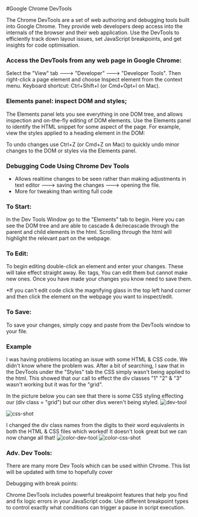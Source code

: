 #Google Chrome DevTools

The Chrome DevTools are a set of web authoring and debugging tools built into Google Chrome. They provide web developers deep access into the internals of the browser and their web application. Use the DevTools to efficiently track down layout issues, set JavaScript breakpoints, and get insights for code optimisation.


### Access the DevTools from any web page in Google Chrome:

Select the "View" tab ---> "Developer" ---> "Developer Tools".
Then right-click a page element and choose Inspect element from the context menu.
Keyboard shortcut: Ctrl+Shift+I (or Cmd+Opt+I on Mac).

### Elements panel: inspect DOM and styles;

The Elements panel lets you see everything in one DOM tree, and allows inspection and on-the-fly editing of DOM elements. Use the Elements panel to identify the HTML snippet for some aspect of the page.
For example, view the styles applied to a heading element in the DOM:

To undo changes use Ctrl+Z (or Cmd+Z on Mac) to quickly undo minor changes to the DOM or styles via the Elements panel.	

### Debugging Code Using Chrome Dev Tools
  - Allows realtime changes to be seen rather than making adjustments in text editor ---> saving the changes ---> opening the file.
  - More for tweaking than writing full code

### To Start:

In the Dev Tools Window go to the "Elements" tab to begin. Here you can see the DOM tree and are able to cascade & de/recascade through the parent and child elements in the html. Scrolling through the html will highlight the relevant part on the webpage.

### To Edit:

To begin editing double-click an element and enter your changes. These will take effect straight away.
Re: tags, You can edit them but cannot make new ones.
Once you have made your changes you know need to save them.


*If you can't edit code click the magnifying glass in the top left hand corner and then click the element on the webpage you want to inspect/edit.

### To Save:

To save your changes, simply copy and paste from the DevTools window to your file.

### Example

I was having problems locating an issue with some HTML & CSS code.  We didn't know where the problem was. After a bit of searching, I saw that in the DevTools under the "Styles" tab the CSS simply wasn't being applied to the html. This showed that our call to effect the div classes "1" "2" & "3" wasn't working but it was for the "grid".

In the picture below you can see that there is some CSS styling effecting our (div class = "grid") but our other divs weren't being styled.
![dev-tool](https://cloud.githubusercontent.com/assets/12072531/9878154/3eec8076-5bb9-11e5-93ee-1e1361751313.png)

![css-shot](https://cloud.githubusercontent.com/assets/12072531/9878166/465897dc-5bb9-11e5-8b11-462cfc1f7579.png)

I changed the div class names from the digits to their word equivalents in both the HTML & CSS files which worked! It doesn't look great but we can now change all that!
![color-dev-tool](https://cloud.githubusercontent.com/assets/12072531/9877953/eda69f04-5bb7-11e5-9b27-95a32430f2ac.png)
![color-css-shot](https://cloud.githubusercontent.com/assets/12072531/9878149/3bf77808-5bb9-11e5-95d0-00035dc0e225.png)

### Adv. Dev Tools:
There are many more Dev Tools which can be used within Chrome. This list will be updated with time to hopefully cover 

Debugging with break points:

Chrome DevTools includes powerful breakpoint features that help you find and fix logic errors in your JavaScript code. Use different breakpoint types to control exactly what conditions can trigger a pause in script execution.
